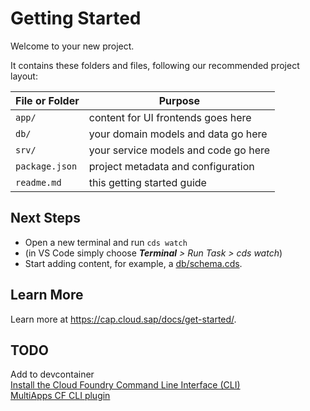 # Getting Started

Welcome to your new project.

It contains these folders and files, following our recommended project layout:

File or Folder | Purpose
---------|----------
`app/` | content for UI frontends goes here
`db/` | your domain models and data go here
`srv/` | your service models and code go here
`package.json` | project metadata and configuration
`readme.md` | this getting started guide


## Next Steps

- Open a new terminal and run `cds watch`
- (in VS Code simply choose _**Terminal** > Run Task > cds watch_)
- Start adding content, for example, a [db/schema.cds](db/schema.cds).


## Learn More

Learn more at https://cap.cloud.sap/docs/get-started/.

## TODO
Add to devcontainer   
[Install the Cloud Foundry Command Line Interface (CLI)](https://developers.sap.com/tutorials/cp-cf-download-cli.html)   
[MultiApps CF CLI plugin](https://github.com/cloudfoundry/multiapps-cli-plugin/blob/master/README.md)